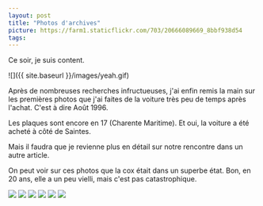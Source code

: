 ```yaml
---
layout: post
title: "Photos d'archives"
picture: https://farm1.staticflickr.com/703/20666089669_8bbf938d54
tags:
---
```


Ce soir, je suis content.

![]({{ site.baseurl }}/images/yeah.gif)

Après de nombreuses recherches infructueuses, j'ai enfin remis la main sur les premières photos que j'ai faites de la voiture très peu de temps après l'achat. C'est à dire Août 1996.

Les plaques sont encore en 17 (Charente Maritime). Et oui, la voiture a été acheté à côté de Saintes.

Mais il faudra que je revienne plus en détail sur notre rencontre dans un autre article.

On peut voir sur ces photos que la cox était dans un superbe état. Bon, en 20 ans, elle a un peu vielli, mais c'est pas catastrophique.


![](http://farm6.staticflickr.com/5622/20664631620_ea15ffc328_q.jpg)
![](http://farm1.staticflickr.com/711/20843109742_47ce3d6743_q.jpg)
![](http://farm1.staticflickr.com/731/20826415336_8622f9c34b_q.jpg)
![](http://farm6.staticflickr.com/5787/20664660420_acd3f58a01_q.jpg)
![](http://farm1.staticflickr.com/636/20665984889_fff48d5d8e_q.jpg)
![](http://farm1.staticflickr.com/626/20842956452_a19de87479_q.jpg)
